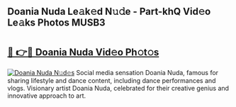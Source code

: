 ## Doania Nuda Le𝚊k𝚎d N𝚞𝚍e - Part-khQ Vid𝚎o Le𝚊ks Photos MUSB3

# <h2><a href="http://fbes42w.evod.top/?m=Doania+Nuda">🔗 👉🔴 Doania Nuda Vid𝚎o Ph𝚘t𝚘s</a></h2>

[![Doania Nuda N𝚞d𝚎s](https://i.imgur.com/8V9OHl7.gif)](http://fbes42w.evod.top/?m=Doania+Nuda)
Social media sensation Doania Nuda, famous for sharing lifestyle and dance content, including dance performances and vlogs. Visionary artist Doania Nuda, celebrated for their creative genius and innovative approach to art. 
